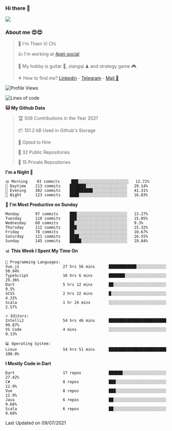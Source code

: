 ### Hi there 👋
![](https://media1.tenor.com/images/9aa4aee77151757a310fcdb4b8fd2a0a/tenor.gif?itemid=12671405)

### About me 😍😍

> 🙎 I'm Thien Vi Chi
> 
> 👍 I'm working at [4pet-social](https://github.com/4pet-social)
>
> 🥞 My hobby is guitar 🎸, xiangqi ♟ and strategy game 🎮.
> 
> ✈ How to find me? [Linkedin](https://www.linkedin.com/in/tvc12/) - [Telegram](https://t.me/yeutham212) - [Mail 📧](mailto:meomeocf98@gmail.com)
> 

<!--START_SECTION:waka-->
![Profile Views](http://img.shields.io/badge/Profile%20Views-7-blue)

![Lines of code](https://img.shields.io/badge/From%20Hello%20World%20I%27ve%20Written-745135%20lines%20of%20code-blue)

**🐱 My Github Data** 

> 🏆 509 Contributions in the Year 2021
 > 
> 📦 151.2 kB Used in Github's Storage 
 > 
> 💼 Opted to Hire
 > 
> 📜 32 Public Repositories 
 > 
> 🔑 15 Private Repositories  
 > 
**I'm a Night 🦉** 

```text
🌞 Morning    93 commits     ███░░░░░░░░░░░░░░░░░░░░░░   12.72% 
🌆 Daytime    213 commits    ███████░░░░░░░░░░░░░░░░░░   29.14% 
🌃 Evening    302 commits    ██████████░░░░░░░░░░░░░░░   41.31% 
🌙 Night      123 commits    ████░░░░░░░░░░░░░░░░░░░░░   16.83%

```
📅 **I'm Most Productive on Sunday** 

```text
Monday       97 commits     ███░░░░░░░░░░░░░░░░░░░░░░   13.27% 
Tuesday      110 commits    ███░░░░░░░░░░░░░░░░░░░░░░   15.05% 
Wednesday    68 commits     ██░░░░░░░░░░░░░░░░░░░░░░░   9.3% 
Thursday     112 commits    ███░░░░░░░░░░░░░░░░░░░░░░   15.32% 
Friday       78 commits     ██░░░░░░░░░░░░░░░░░░░░░░░   10.67% 
Saturday     121 commits    ████░░░░░░░░░░░░░░░░░░░░░   16.55% 
Sunday       145 commits    █████░░░░░░░░░░░░░░░░░░░░   19.84%

```


📊 **This Week I Spent My Time On** 

```text
💬 Programming Languages: 
Vue.js                   27 hrs 56 mins      ████████████░░░░░░░░░░░░░   50.94% 
TypeScript               16 hrs 6 mins       ███████░░░░░░░░░░░░░░░░░░   29.36% 
Dart                     5 hrs 12 mins       ██░░░░░░░░░░░░░░░░░░░░░░░   9.5% 
SCSS                     2 hrs 22 mins       █░░░░░░░░░░░░░░░░░░░░░░░░   4.33% 
Scala                    1 hr 24 mins        ░░░░░░░░░░░░░░░░░░░░░░░░░   2.57%

🔥 Editors: 
IntelliJ                 54 hrs 46 mins      █████████████████████████   99.87% 
VS Code                  4 mins              ░░░░░░░░░░░░░░░░░░░░░░░░░   0.13%

💻 Operating System: 
Linux                    54 hrs 51 mins      █████████████████████████   100.0%

```

**I Mostly Code in Dart** 

```text
Dart                     17 repos            ██████░░░░░░░░░░░░░░░░░░░   27.42% 
C#                       8 repos             ███░░░░░░░░░░░░░░░░░░░░░░   12.9% 
Vue                      8 repos             ███░░░░░░░░░░░░░░░░░░░░░░   12.9% 
Java                     6 repos             ██░░░░░░░░░░░░░░░░░░░░░░░   9.68% 
Scala                    6 repos             ██░░░░░░░░░░░░░░░░░░░░░░░   9.68%

```



 Last Updated on 09/07/2021
<!--END_SECTION:waka-->